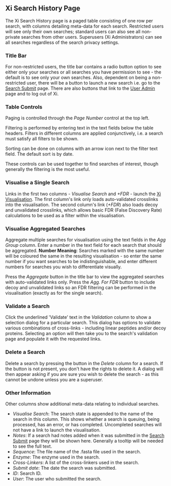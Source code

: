 ## Xi Search History Page ##
The Xi Search History page is a paged table consisting of one row per search, with columns detailing meta-data for each search. Restricted users will see only their own searches; standard users can also see all non-private searches from other users. Superusers (Xi Administrators) can see all searches regardless of the search privacy settings.

### Title Bar ###
For non-restricted users, the title bar contains a radio button option to see either only your searches or all searches you have permission to see - the default is to see only your own searches. Also, dependent on being a non-restricted user, there will be a button to launch a new search i.e. go to the [Search Submit](../../html/searchSubmit/index.html) page. There are also buttons that link to the [User Admin](../../html/userGUI/index.html#userAdmin) page and to log out of Xi.

### Table Controls ###
Paging is controlled through the *Page Number* control at the top left.

Filtering is performed by entering text in the text fields below the table headers. Filters in different columns are applied conjunctively, i.e. a search must satisfy all filters to be shown.

Sorting can be done on columns with an arrow icon next to the filter text field. The default sort is by date.

These controls can be used together to find searches of interest, though generally the filtering is the most useful.

### Visualise a Single Search ###
Links in the first two columns - *Visualise Search* and *+FDR* - launch the [Xi Visualisation](../../html/xi3/index.html). The first column's link only loads auto-validated crosslinks into the visualisation. The second column's link (*+FDR*) also loads decoy and unvalidated crosslinks, which allows basic FDR (False Discovery Rate) calculations to be used as a filter within the visualisation.

### Visualise Aggregated Searches ###
Aggregate multiple searches for visualisation using the text fields in the *Agg Group* column. Enter a number in the text field for each search that should be aggregated. **Number Meaning**:  Searches marked with the same number will be coloured the same in the resulting visualisation - so enter the same number if you want searches to be indistinguishable, and enter different numbers for searches you wish to differentiate visually.

Press the *Aggregate* button in the title bar to view the aggregated searches with auto-validated links only. Press the *Agg. For FDR* button to include decoy and unvalidated links so an FDR filtering can be performed in the visualisation (exactly as for the single search).

### Validate a Search ###
Click the underlined 'Validate' text in the *Validation* column to show a selection dialog for a particular search. This dialog has options to validate various combinations of cross-links - including linear peptides and/or decoy proteins. Selecting an option will then take you to the search's validation page and populate it with the requested links.

### Delete a Search ###
Delete a search by pressing the button in the *Delete* column for a search. If the button is not present, you don't have the rights to delete it. A dialog will then appear asking if you are sure you wish to delete the search - as this cannot be undone unless you are a superuser.

### Other Information ###
Other columns show additional meta-data relating to individual searches.
- *Visualise Search*: The search state is appended to the name of the search in this column. This shows whether a search is queuing, being processed, has an error, or has completed. Uncompleted searches will not have a link to launch the visualisation.
- *Notes*: If a search had notes added when it was submitted in the [Search Submit](../../html/searchSubmit/index.html) page they will be shown here. Generally a tooltip will be needed to see the full text.
- *Sequence*: The file name of the .fasta file used in the search.
- *Enzyme*: The enzyme used in the search.
- *Cross-Linkers*: A list of the cross-linkers used in the search.
- *Submit date*: The date the search was submitted.
- *ID*: Search ID.
- *User*: The user who submitted the search.


